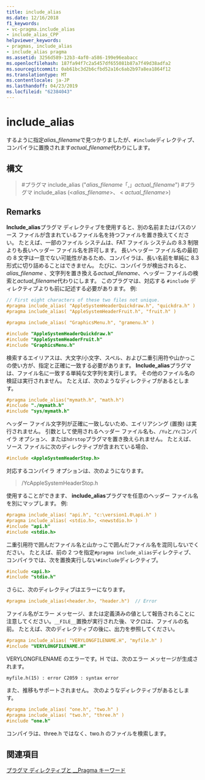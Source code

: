 ```yaml
---
title: include_alias
ms.date: 12/16/2018
f1_keywords:
- vc-pragma.include_alias
- include_alias_CPP
helpviewer_keywords:
- pragmas, include_alias
- include_alias pragma
ms.assetid: 3256d589-12b3-4af0-a586-199e96eabacc
ms.openlocfilehash: 187fa94f7c2a5457df655081b87a7f49d38adfa2
ms.sourcegitcommit: 0ab61bc3d2b6cfbd52a16c6ab2b97a8ea1864f12
ms.translationtype: MT
ms.contentlocale: ja-JP
ms.lasthandoff: 04/23/2019
ms.locfileid: "62384043"
---
```

# <a name="includealias"></a>include_alias

するように指定*alias_filename*で見つかりましたが、`#include`ディレクティブ、コンパイラに置換されます*actual_filename*代わりにします。

## <a name="syntax"></a>構文

> #<a name="pragma-includealiasaliasfilename-actualfilename"></a>プラグマ include_alias ("*alias_filename*「,」*actual_filename*")
> #<a name="pragma-includealiasaliasfilename-actualfilename"></a>プラグマ include_alias (\<*alias_filename*>、 \< *actual_filename*>)

## <a name="remarks"></a>Remarks

**Include_alias**プラグマ ディレクティブを使用すると、別の名前またはパスのソース ファイルが含まれているファイル名を持つファイルを置き換えてください。 たとえば、一部のファイル システムは、FAT ファイル システムの 8.3 制限よりも長いヘッダー ファイル名を許可します。 長いヘッダー ファイル名の最初の 8 文字は一意でない可能性があるため、コンパイラは、長い名前を単純に 8.3 形式に切り詰めることはできません。 たびに、コンパイラが検出されると、 *alias_filename* 、文字列を置き換える*actual_filename*、ヘッダー ファイルの検索と*actual_filename*代わりにします。 このプラグマは、対応する `#include` ディレクティブよりも前に記述する必要があります。 例:

```cpp
// First eight characters of these two files not unique.
#pragma include_alias( "AppleSystemHeaderQuickdraw.h", "quickdra.h" )
#pragma include_alias( "AppleSystemHeaderFruit.h", "fruit.h" )

#pragma include_alias( "GraphicsMenu.h", "gramenu.h" )

#include "AppleSystemHeaderQuickdraw.h"
#include "AppleSystemHeaderFruit.h"
#include "GraphicsMenu.h"
```

検索するエイリアスは、大文字/小文字、スペル、および二重引用符や山かっこの使い方が、指定と正確に一致する必要があります。 **Include_alias**プラグマは、ファイル名に一致する単純な文字列を実行します。 その他のファイル名の検証は実行されません。 たとえば、次のようなディレクティブがあるとします。

```cpp
#pragma include_alias("mymath.h", "math.h")
#include "./mymath.h"
#include "sys/mymath.h"
```

ヘッダー ファイル文字列が正確に一致しないため、エイリアシング (置換) は実行されません。 引数として使用されるヘッダー ファイル名も、`/Yu`と`/Yc`コンパイラ オプション、または`hdrstop`プラグマを置き換えられません。 たとえば、ソース ファイルに次のディレクティブが含まれている場合、

```cpp
#include <AppleSystemHeaderStop.h>
```

対応するコンパイラ オプションは、次のようになります。

> /YcAppleSystemHeaderStop.h

使用することができます、 **include_alias**プラグマを任意のヘッダー ファイル名を別にマップします。 例:

```cpp
#pragma include_alias( "api.h", "c:\version1.0\api.h" )
#pragma include_alias( <stdio.h>, <newstdio.h> )
#include "api.h"
#include <stdio.h>
```

二重引用符で囲んだファイル名と山かっこで囲んだファイル名を混同しないでください。 たとえば、前の 2 つを指定`#pragma include_alias`ディレクティブ、コンパイラでは、次を置換実行しない`#include`ディレクティブ。

```cpp
#include <api.h>
#include "stdio.h"
```

さらに、次のディレクティブはエラーになります。

```cpp
#pragma include_alias(<header.h>, "header.h")  // Error
```

ファイル名がエラー メッセージ、または定義済みの値として報告されることに注意してください。`__FILE__`置換が実行された後、マクロは、ファイルの名前。 たとえば、次のディレクティブの後に、出力を参照してください。

```cpp
#pragma include_alias( "VERYLONGFILENAME.H", "myfile.h" )
#include "VERYLONGFILENAME.H"
```

VERYLONGFILENAME のエラーです。H では、次のエラー メッセージが生成されます。

```Output
myfile.h(15) : error C2059 : syntax error
```

また、推移もサポートされません。 次のようなディレクティブがあるとします。

```cpp
#pragma include_alias( "one.h", "two.h" )
#pragma include_alias( "two.h", "three.h" )
#include "one.h"
```

コンパイラは、three.h ではなく、two.h のファイルを検索します。

## <a name="see-also"></a>関連項目

[プラグマ ディレクティブと __Pragma キーワード](../preprocessor/pragma-directives-and-the-pragma-keyword.md)
